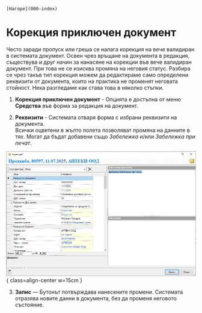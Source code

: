 ```{only} html
[Нагоре](000-index)
```

# **Корекция приключен документ**

Често заради пропуск или греша се налага корекция на вече валидиран в системата документ. Освен чрез връщане на документа в редакция, съществува и друг начин за нанасяне на корекции във вече валидиран документ. При това не се изисква промяна на неговия статус. Разбира се чрез такъв тип корекция можем да редактираме само определени реквизити от документа, които на практика не променят неговата стойност.
Нека разгледаме как става това в няколко стъпки.

1) **Корекция приключен документ** - Опцията е достъпна от меню **Средства** във форма за редакция на документ.  

2) **Реквизити** - Системата отваря форма с избрани реквизити на документа.  
Всички оцветени в жълто полета позволяват промяна на данните в тях. Могат да бъдат добавени също *Забележка* и/или *Забележка при печат*.  

![](905-act-doc-edit2.png){ class=align-center w=15cm }

3) **Запис** — Бутонът потвърждава нанесените промени. Системата отразява новите данни в документа, без да променя неговото състояние.  
